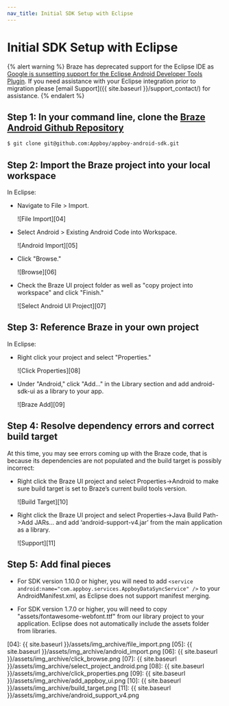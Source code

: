 ```yaml
---
nav_title: Initial SDK Setup with Eclipse
---
```


# Initial SDK Setup with Eclipse

{% alert warning %}
Braze has deprecated support for the Eclipse IDE as [Google is sunsetting support for the Eclipse Android Developer Tools Plugin][01]. If you need assistance with your Eclipse integration prior to migration please [email Support]({{ site.baseurl }}/support_contact/) for assistance.
{% endalert %}

## Step 1: In your command line, clone the [Braze Android Github Repository][03]

```bash
$ git clone git@github.com:Appboy/appboy-android-sdk.git
```

## Step 2: Import the Braze project into your local workspace
In Eclipse:

  - Navigate to File > Import.

    ![File Import][04]
  - Select Android > Existing Android Code into Workspace.

    ![Android Import][05]
  - Click "Browse."

    ![Browse][06]
  - Check the Braze UI project folder as well as "copy project into workspace" and click "Finish."

    ![Select Android UI Project][07]

## Step 3: Reference Braze in your own project
In Eclipse:

  - Right click your project and select "Properties."

    ![Click Properties][08]
  - Under "Android," click "Add..." in the Library section and add android-sdk-ui as a library to your app.

    ![Braze Add][09]

## Step 4: Resolve dependency errors and correct build target
  At this time, you may see errors coming up with the Braze code, that is because its dependencies are not populated and the build target is possibly incorrect:

   - Right click the Braze UI project and  select Properties->Android to make sure build target is set to Braze’s current build tools version.

      ![Build Target][10]
   - Right click the Braze UI project and  select Properties->Java Build Path->Add JARs… and add ‘android-support-v4.jar’ from the main application as a library.

      ![Support][11]

## Step 5: Add final pieces
  - For SDK version 1.10.0 or higher, you will need to add
  `<service android:name="com.appboy.services.AppboyDataSyncService" />`
  to your AndroidManifest.xml, as Eclipse does not support manifest merging.

  - For SDK version 1.7.0 or higher, you will need to copy "assets/fontawesome-webfont.ttf" from our library project to your application. Eclipse does not automatically include the assets folder from libraries.

[01]: http://android-developers.blogspot.com/2015/06/an-update-on-eclipse-android-developer.html "Sunsetting ADT Eclipse Plugin"
[03]: https://github.com/appboy/appboy-android-sdk "Appboy Android Github Repository"
[04]: {{ site.baseurl }}/assets/img_archive/file_import.png
[05]: {{ site.baseurl }}/assets/img_archive/android_import.png
[06]: {{ site.baseurl }}/assets/img_archive/click_browse.png
[07]: {{ site.baseurl }}/assets/img_archive/select_project_android.png
[08]: {{ site.baseurl }}/assets/img_archive/click_properties.png
[09]: {{ site.baseurl }}/assets/img_archive/add_appboy_ui.png
[10]: {{ site.baseurl }}/assets/img_archive/build_target.png
[11]: {{ site.baseurl }}/assets/img_archive/android_support_v4.png
